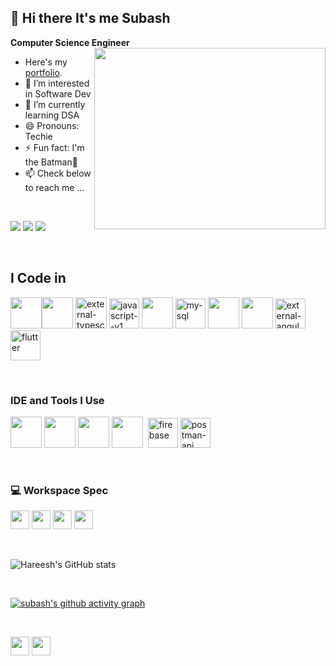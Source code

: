 
## 👋 Hi there It's me Subash

**Computer Science Engineer**
<img align="right" width="370" height="290" src="https://i.pinimg.com/originals/47/f0/34/47f0342cec72b800463bf003eac1257e.gif">
- Here's my [portfolio](https://subashsriniwas.github.io/portfolio/).
- 👀 I’m interested in Software Dev
- 🌱 I’m currently learning DSA
- 😄 Pronouns: Techie
- ⚡ Fun fact: I'm the Batman🦇
- 📫 Check below to reach me ...

<br />

[<img src="https://img.shields.io/badge/Instagram-E4405F?style=for-the-badge&logo=instagram&logoColor=white" />](https://www.instagram.com/thiz_iz_subazz/) [<img src="https://img.shields.io/badge/LinkedIn-0077B5?style=for-the-badge&logo=linkedin&logoColor=white" />](https://www.linkedin.com/in/subash-sriniwas/) [<img src="https://img.shields.io/badge/Gmail-D14836?style=for-the-badge&logo=gmail&logoColor=white" />](mailto:smsubash234@gmail.com/)

<br />
  
## I Code in 
<img height="50" width="50" src="https://github.com/subashsriniwas/subashsriniwas/assets/132041545/3311b62c-cb62-455b-999f-7ee6556a1705" /><img height="50" width="50" src="https://img.icons8.com/color/48/000000/python.png" /> <img width="50" height="50" src="https://img.icons8.com/external-tal-revivo-color-tal-revivo/24/external-typescript-an-open-source-programming-language-developed-and-maintained-by-microsoft-logo-color-tal-revivo.png" alt="external-typescript-an-open-source-programming-language-developed-and-maintained-by-microsoft-logo-color-tal-revivo"/> <img width="48" height="48" src="https://img.icons8.com/color/48/javascript--v1.png" alt="javascript--v1"/> <img height="50" width="50" src="https://github.com/subashsriniwas/subashsriniwas/assets/132041545/a3802509-5bdd-45dc-b83f-bd2ce4b422a9" /> <img width="48" height="48" src="https://img.icons8.com/color/48/my-sql.png" alt="my-sql"/> <img height="50" width="50" src="https://img.icons8.com/color/48/000000/html-5.png" /> <img height="50" width="50" src="https://img.icons8.com/color/48/000000/css3.png" /> <img width="48" height="48" src="https://img.icons8.com/external-tal-revivo-shadow-tal-revivo/48/external-angular-a-typescript-based-open-source-web-application-framework-logo-shadow-tal-revivo.png" alt="external-angular-a-typescript-based-open-source-web-application-framework-logo-shadow-tal-revivo"/> <img width="48" height="48" src="https://img.icons8.com/color/48/flutter.png" alt="flutter"/>

<br />

### IDE and Tools I Use
<img height="50" width="50" src="https://github.com/subashsriniwas/subashsriniwas/assets/132041545/eb41f1ee-c246-42e1-8b08-4a6393d04d3a"/> <img height="50" width="50" src="https://github.com/subashsriniwas/subashsriniwas/assets/132041545/a4631ae2-eb55-4eb8-bbb7-a02118f03e73"/> <img height="50" width="50" src="https://img.icons8.com/color/50/000000/git.png"/> <img height="50" src="https://img.icons8.com/officel/480/null/java-eclipse.png"/> <img height="50"/> <img width="48" height="48" src="https://img.icons8.com/color/48/firebase.png" alt="firebase"/> <img width="48" height="48" src="https://img.icons8.com/pulsar-color/48/postman-api.png" alt="postman-api"/>

<br />

### 💻 Workspace Spec
<img height="30" src="https://img.shields.io/badge/Intel-Core_i5_10th-0071C5?style=for-the-badge&logo=intel&logoColor=white"/> <img height="30" src="https://img.shields.io/badge/NVIDIA-GTX1650-76B900?style=for-the-badge&logo=nvidia&logoColor=white"/> <img height="30" src="https://img.shields.io/badge/Windows_95-008080?style=for-the-badge&logo=windows-95&logoColor=white"/> <img height="30" src="https://img.shields.io/badge/Android-3DDC84?style=for-the-badge&logo=android&logoColor=white"/> 

<br />

![Hareesh's GitHub stats](https://github-readme-stats.vercel.app/api?username=subashsriniwas&theme=dark&show_icons=true&&hide=issues,contribs)

<br />

[![subash's github activity graph](https://github-readme-activity-graph.vercel.app/graph?username=subashsriniwas&bg_color=000000&color=ffffff&line=00c785&point=ffffff&area=true&hide_border=true)](https://github.com/ashutosh00710/github-readme-activity-graph)

<br />

<img height="30" src="https://img.shields.io/badge/Made%20with-Markdown-1f425f.svg"/> [<img height="30" src="https://img.shields.io/badge/Ask%20me-anything-1abc9c.svg" />](mailto:smsubash234@gmail.com)






